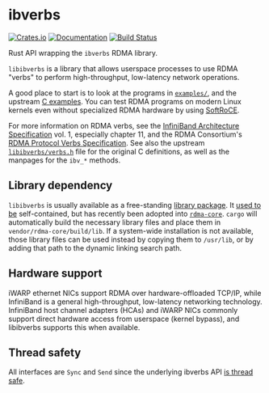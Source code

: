 # ibverbs

[![Crates.io](https://img.shields.io/crates/v/ibverbs.svg)](https://crates.io/crates/ibverbs)
[![Documentation](https://docs.rs/ibverbs/badge.svg)](https://docs.rs/ibverbs/)
[![Build Status](https://travis-ci.org/jonhoo/rust-ibverbs.svg?branch=master)](https://travis-ci.org/jonhoo/rust-ibverbs)

Rust API wrapping the `ibverbs` RDMA library.

`libibverbs` is a library that allows userspace processes to use RDMA "verbs" to perform
high-throughput, low-latency network operations.

A good place to start is to look at the programs in [`examples/`](examples/), and the upstream
[C examples]. You can test RDMA programs on modern Linux kernels even without specialized RDMA
hardware by using [SoftRoCE][soft].

For more information on RDMA verbs, see the [InfiniBand Architecture Specification][infini]
vol. 1, especially chapter 11, and the RDMA Consortium's [RDMA Protocol Verbs
Specification][RFC5040]. See also the upstream [`libibverbs/verbs.h`] file for the original C
definitions, as well as the manpages for the `ibv_*` methods.

## Library dependency

`libibverbs` is usually available as a free-standing [library package]. It [used to be][1]
self-contained, but has recently been adopted into [`rdma-core`]. `cargo` will automatically
build the necessary library files and place them in `vendor/rdma-core/build/lib`. If a
system-wide installation is not available, those library files can be used instead by copying
them to `/usr/lib`, or by adding that path to the dynamic linking search path.

## Hardware support

iWARP ethernet NICs support RDMA over hardware-offloaded TCP/IP, while InfiniBand is a general
high-throughput, low-latency networking technology. InfiniBand host channel adapters (HCAs) and
iWARP NICs commonly support direct hardware access from userspace (kernel bypass), and
libibverbs supports this when available.

## Thread safety

All interfaces are `Sync` and `Send` since the underlying ibverbs API [is thread safe][safe].

[`rdma-core`]: https://github.com/linux-rdma/rdma-core
[`libibverbs/verbs.h`]: https://github.com/linux-rdma/rdma-core/blob/master/libibverbs/verbs.h
[library package]: https://launchpad.net/ubuntu/+source/libibverbs
[C examples]: https://github.com/linux-rdma/rdma-core/tree/master/libibverbs/examples
[1]: https://git.kernel.org/pub/scm/libs/infiniband/libibverbs.git/about/
[infini]: http://www.infinibandta.org/content/pages.php?pg=technology_public_specification
[RFC5040]: https://tools.ietf.org/html/rfc5040
[safe]: http://www.rdmamojo.com/2013/07/26/libibverbs-thread-safe-level/
[soft]: https://github.com/SoftRoCE/rxe-dev/wiki/rxe-dev:-Home
